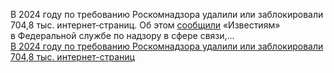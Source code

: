 <!--2025-02-14 12:25:54-->
<div class="yb">
  <div class="rss smaller1 habr"><p>В 2024&nbsp;году по&nbsp;требованию Роскомнадзора удалили или&nbsp;заблокировали 704,8&nbsp;тыс. интернет‑страниц. Об&nbsp;этом <a href="https://iz.ru/1838581/2025-02-13/roskomnadzor-raskryl-chislo-udalennogo-zapreshchennogo-kontenta-v-seti-v-2024-godu" rel="noopener noreferrer nofollow">сообщили</a> «Известиям» в&nbsp;Федеральной службе по&nbsp;надзору в&nbsp;сфере связи,... <br><a class="light" href="https://habr.com/ru/news/882634/?utm_source=habrahabr&utm_medium=rss&utm_campaign=882634">В 2024 году по требованию Роскомнадзора удалили или заблокировали 704,8 тыс. интернет-страниц</a></div>
</div>
